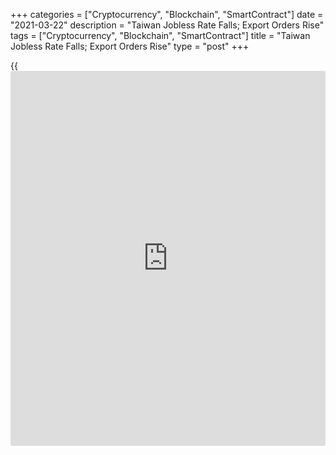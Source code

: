 +++
categories = ["Cryptocurrency", "Blockchain", "SmartContract"]
date = "2021-03-22"
description = "Taiwan Jobless Rate Falls; Export Orders Rise"
tags = ["Cryptocurrency", "Blockchain", "SmartContract"]
title = "Taiwan Jobless Rate Falls; Export Orders Rise"
type = "post"
+++

{{<iframe id="large-banner" src="https://www.bounty.group/#slide=22.0" width="100%" height="600" scrolling="no" style="border: 0px solid rgb(216, 221, 230); border-radius: 3px;">}}

Taiwan's unemployment rate decreased and export orders increased,
official figures showed on Monday.

The unemployment rate fell to a seasonally adjusted 3.73 percent in
February from 3.75 percent in January, data from the Directorate General
of Budget, Accounting and Statistics revealed.

On an unadjusted basis, the jobless rate rose to 3.70 in February from
3.66 percent in the prior month.

The number of unemployed persons decreased to 443,000 in February from
438,000 in the previous month.

Data from the Ministry of Economic Affairs showed that the export orders
grew 48.5 percent year-on-year in February. Economists had expected a
growth of 45.1 percent.

For comments and feedback [contact](https://www.playgroundfx.com/contact/): editorial@rtt[news](https://www.letsplayfx.com/blog/forex-news-website/).com

[Economic News][1]

 **What parts of the world are seeing the best (and worst) economic
performances lately? Click[here][2] to check out our [Econ Scorecard][2]
and find out! See up-to-the-moment [ranking](https://www.playgroundfx.com/blog/crypto-exchange-ranking/)s for the best and worst
performers in [GDP][3], [unemployment rate][4], [inflation][5] and much
more.**

   1. www.rtt[news](https://www.letsplayfx.com/blog/forex-news-website/).com/Content/EconomicNews.aspx
   2. www.rtt[news](https://www.letsplayfx.com/blog/forex-news-website/).com/economic-scorecard/world-rank/retail-sales/highest-performance.aspx
   3. www.rtt[news](https://www.letsplayfx.com/blog/forex-news-website/).com/economic-scorecard/world-rank/GDP/highest-performance.aspx
   4. www.rtt[news](https://www.letsplayfx.com/blog/forex-news-website/).com/economic-scorecard/world-rank/unemployment-rate/lowest-performance.aspx
   5. www.rtt[news](https://www.letsplayfx.com/blog/forex-news-website/).com/economic-scorecard/world-rank/CPI/highest-performance.aspx